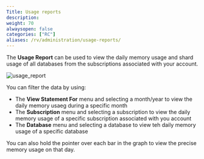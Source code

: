```yaml
---
Title: Usage reports
description:
weight: 70
alwaysopen: false
categories: ["RC"]
aliases: /rv/administration/usage-reports/
---
```

The **Usage Report** can be used to view the daily memory usage and shard usage of all databases from the subscriptions associated with your account.

![usage_report](/images/rc/usage-report-memory-usage.png)

You can filter the data by using:
* The **View Statement For** menu and selecting a month/year to view the daily memory usaeg during a specific month
* The **Subscription** menu and selecting a subscription to view the daily memory usage of a specific subscription associated with you account
* The **Database** menu and selecting a database to view teh daily memory usage of a specific database

You can also hold the pointer over each bar in the graph to view the precise memory usage on that day.
